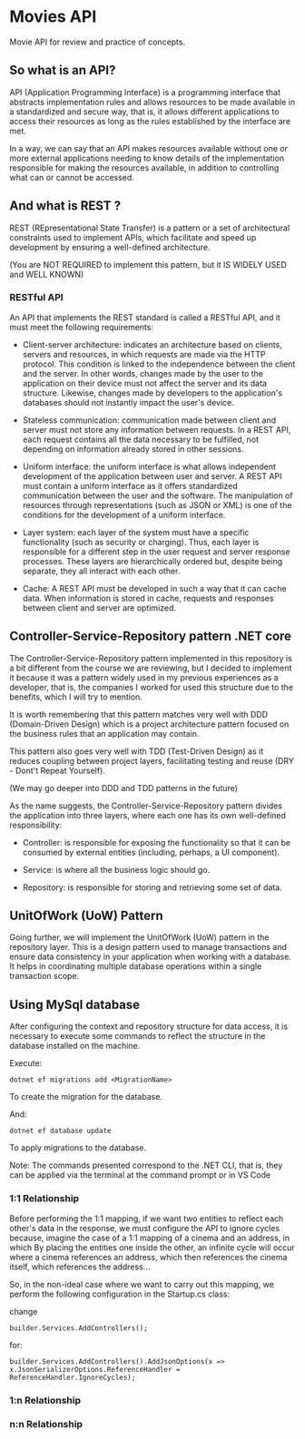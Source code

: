 # Movies API

Movie API for review and practice of concepts.

## So what is an API?

API (Application Programming Interface) is a programming interface that abstracts implementation rules and allows resources to be made available in a standardized and secure way, that is, it allows different applications to access their resources as long as the rules established by the interface are met.

In a way, we can say that an API makes resources available without one or more external applications needing to know details of the implementation responsible for making the resources available, in addition to controlling what can or cannot be accessed.

## And what is REST ?

REST (REpresentational State Transfer) is a pattern or a set of architectural constraints used to implement APIs, which facilitate and speed up development by ensuring a well-defined architecture.

(You are NOT REQUIRED to implement this pattern, but it IS WIDELY USED and WELL KNOWN)

### RESTful API

An API that implements the REST standard is called a RESTful API, and it must meet the following requirements:

* Client-server architecture: indicates an architecture based on clients, servers and resources, in which requests are made via the HTTP protocol. This condition is linked to the independence between the client and the server. In other words, changes made by the user to the application on their device must not affect the server and its data structure. Likewise, changes made by developers to the application's databases should not instantly impact the user's device.

* Stateless communication: communication made between client and server must not store any information between requests. In a REST API, each request contains all the data necessary to be fulfilled, not depending on information already stored in other sessions.

* Uniform interface: the uniform interface is what allows independent development of the application between user and server. A REST API must contain a uniform interface as it offers standardized communication between the user and the software. The manipulation of resources through representations (such as JSON or XML) is one of the conditions for the development of a uniform interface.

* Layer system: each layer of the system must have a specific functionality (such as security or charging). Thus, each layer is responsible for a different step in the user request and server response processes. These layers are hierarchically ordered but, despite being separate, they all interact with each other.

* Cache: A REST API must be developed in such a way that it can cache data. When information is stored in cache, requests and responses between client and server are optimized.

## Controller-Service-Repository pattern .NET core

The Controller-Service-Repository pattern implemented in this repository is a bit different from the course we are reviewing, but I decided to implement it because it was a pattern widely used in my previous experiences as a developer, that is, the companies I worked for used this structure due to the benefits, which I will try to mention.

It is worth remembering that this pattern matches very well with DDD (Domain-Driven Design) which is a project architecture pattern focused on the business rules that an application may contain. 

This pattern also goes very well with TDD (Test-Driven Design) as it reduces coupling between project layers, facilitating testing and reuse (DRY - Dont't Repeat Yourself).

(We may go deeper into DDD and TDD patterns in the future)

As the name suggests, the Controller-Service-Repository pattern divides the application into three layers, where each one has its own well-defined responsibility:

* Controller: is responsible for exposing the functionality so that it can be consumed by external entities (including, perhaps, a UI component).

* Service: is where all the business logic should go. 

* Repository: is responsible for storing and retrieving some set of data.

## UnitOfWork (UoW) Pattern
 
Going further, we will implement the UnitOfWork (UoW) pattern in the repository layer. This is a design pattern used to manage transactions and ensure data consistency in your application when working with a database. It helps in coordinating multiple database operations within a single transaction scope.

## Using MySql database

After configuring the context and repository structure for data access, it is necessary to execute some commands to reflect the structure in the database installed on the machine.

Execute:

``` dotnet ef migrations add <MigrationName> ```

To create the migration for the database. 

And:

``` dotnet ef database update ```

To apply migrations to the database.

Note: The commands presented correspond to the .NET CLI, that is, they can be applied via the terminal at the command prompt or in VS Code

### 1:1 Relationship

Before performing the 1:1 mapping, if we want two entities to reflect each other's data in the response, we must configure the API to ignore cycles because, imagine the case of a 1:1 mapping of a cinema and an address, in which By placing the entities one inside the other, an infinite cycle will occur where a cinema references an address, which then references the cinema itself, which references the address...

So, in the non-ideal case where we want to carry out this mapping, we perform the following configuration in the Startup.cs class:

change

```builder.Services.AddControllers();```

for:

```builder.Services.AddControllers().AddJsonOptions(x => x.JsonSerializerOptions.ReferenceHandler = ReferenceHandler.IgnoreCycles);```


### 1:n Relationship

### n:n Relationship